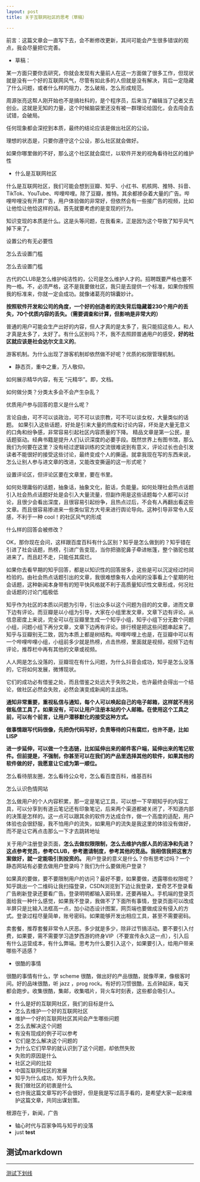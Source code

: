 ```yaml
---
layout: post
title: 关于互联网社区的思考（草稿）

---
```


前言：这篇文章会一直写下去，会不断修改更新，其间可能会产生很多错误的观点，我会尽量把它完善。

- 草稿：

某一方面只要你去研究，你就会发现有大量前人在这一方面做了很多工作，但现状就是没有一个好的互联网风气，尽管有如此多的人但就是没有解决，背后一定隐藏了什么问题，或者什么样的阻力，怎么破局，怎么形成规范。

周源张亮这帮人刚开始也不是搞社科的，是个程序员，后来当了编辑当了记者又去创业。这就是无知的力量，这个时候脑袋里还没有被一群理论给固化，会去闯会去试错，会破局。

任何现象都会深挖到本质，最终的结论应该是做出社区的公设。

理想的状态是，只要你遵守这个公设，那么社区就会做好。

如果你哪里做的不好，那么这个社区就会腐烂，以软件开发的视角看待社区的维护性

- 什么是互联网社区

什么是互联网社区，我们可能会想到豆瓣、知乎、小红书、机核网、推特、抖音、TikTok、YouTube、哔哩哔哩。除了豆瓣，推特。其余都掺杂着大量的广告。哔哩哔哩没有开屏广告，用户体验做的非常好，但依然会有一些接广告的视频，比如让他恰让他恰这样的话。首先就要考虑的是变现的行为。

知识变现的本质是什么。这是头等问题，在我看来，正是因为这个导致了知乎风气掉下来了。

设置公约有无必要性

怎么去设置门槛

怎么去设置门槛

古代的CLUB是怎么维护纯洁性的，公司是怎么维护人才的。招聘既要严格也要不拘一格。不，必须严格，这不是我要做社区，我只是去提供一个标准，如果你按照我的标准来，你就一定会成功。就像诸葛亮的锦囊妙计。

**按照软件开发和公司的角度，一个好的创造者的流失背后隐藏着230个用户的丢失，70个优质内容的丢失。（需要调查和计算，但影响是非常大的）**

普通的用户可能会生产出好的内容，但人才真的是太多了，我只能招这些人。和人才真是太多了，太好了。有什么区别吗？不，我不去照顾普通用户的感受，**好的社区就应该是社会达尔文主义的**。

游客机制。为什么出现了游客机制却依然做不好呢？优质的权限管理机制。

- 静态页，重中之重，万人敬仰。

如何展示精华内容，有无 “元精华”。即，文档。

如何做分类？分类太多会不会产生杂乱？

优质用户参与回答的意义是什么呢？

言论自由，可不可以谈政治，可不可以谈宗教，可不可以谈女权，大量类似的话题。 如果引入这些话题，好处是引来大量的热度和讨论内容，坏处是大量无意义的口角和纷争感，非常容易引起社区内容质量的下降。 精品文章是第一公民，是话题驱动。经典书籍是提升人们认识深度的必要手段。既然世界上有图书馆，那么我们为何要在这里？没有经过逻辑训练的交流很难说到有意义，评论过长也会引发读者不能很好的接受这些讨论，最终变成个人的撕逼。就拿我现在写的东西来说，怎么让别人参与进文章的改进，又能改变撕逼的这一形式呢？

设置评论区，但评论区要在文章里，要在书里。

如何处理庸俗的话题，抽象话，抽象文化，脏话，负能量。如何处理社会热点话题 引入社会热点话题好处是会引入大量流量，但副作用是这些话题每个人都可以讨论，且很少会看出深度，且很容易引起纷争，且热点过后，不会有人再翻出看这些文章。而且很容易掺进来一些类似官方大号来进行舆论导向。这种引导非常令人反感，不利于一种 cool！的社区风气的形成

什么样的回答会被修改？

OK，那你现在会问，这样跟百度百科有什么区别？知乎是怎么做到的？知乎错在引进了社会话题，热榜，引进广告变现，当你把骆驼鼻子牵进帐篷，整个骆驼也就进来了。而且赶不走，只能任其腐烂。

如果你去看早期的知乎回答，都是以知识性的回答居多，这些是可以沉淀经过时间检验的。由社会热点话题引出的文章，我很难想象有人会闲的没事看上个星期的社会话题，这种新闻本身带有的短平快风格就不利于高质量知识性文章形成，何况社会话题的讨论门槛极低

知乎作为社区的本质以问题为引导，引出众多以这个问题为目的的文章，进而文章下边有评论。而豆瓣是以小组为引导，大家在小组里发文章，文章下边有评论。从信息密度上来说，完全可以在豆瓣里生成一个知乎小组，知乎小组下分无数个问题小组，问题小组下再分文章，文章下边再有评论。排行榜是把这些问题串起来了。知乎与豆瓣别无二致，因为本质上都是树结构。哔哩哔哩上也是，在豆瓣中可以有一个哔哩哔哩小组，小组前多少就是热榜，点击热榜，里面就是视频，视频下边有评论，推荐栏中再有其他的文章或视频。

人人网是怎么没落的，豆瓣现在有什么问题，为什么抖音会成功，知乎是怎么没落的，它将如何发展，微博现状。

它们的成功必有借鉴之处，而且借鉴之处远大于失败之处，也许最终会得出一个结论，做社区必然会失败，必然会演变成新闻的主战场。

**通知非常重要，重视私信与通知，每个人可以唤起自己的电子邮箱，这样就不用另做私信工具了。如果没有，可以让用户注册本站的个人邮箱。在使用这个工具之前，可以有个前言，让用户潜移默化的接受这种方式。**

**做事情跟写代码很像，先把伪代码写好，负责等待的只有腐烂，也许不是，比如 LISP**

**进一步延伸，可以做一个生态链，比如延伸出来的邮件客户端，延伸出来的笔记软件。但前提是，不强制，你甚至可以在我们的产品里选择其他的软件，如果其他的软件做的好，我愿意让它成为第一顺位。**

怎么看待朋友圈，怎么看待公众号，怎么看百度百科，维基百科

怎么认识色情网站

怎么做用户的个人内容积累，那一定是笔记工具，可以想一下早期知乎的内容工具，可以分享到有道云笔记还有印象笔记，后来两个渠道都被关闭了，不知道内部的决策是怎样的。这一点可以跟其余的软件方达成合作，做一个高度的适配，用户体验也会很舒服，我不怕用户的流失，如果用户的流失是我这里的体验没有做好，而不是让它再点击那么一下才去跳转地址

关于用户注册登录页面，**怎么去做权限限制，怎么去维护内部人员的洁净和先进？这点参考党员，参考CLUB，参考邀请制度，参考其他的竞品。我相信我把这套方案做好，就一定能吸引到投资的。** 用户登录的意义是什么？你有思考过吗？一个静态网站有必要去做用户登录吗？我们为什么要做用户登录？

如果真的要做，要不要限制用户的访问？最好不要，如果要做，透露哪些权限呢？知乎跳出一个二维码让我扫描登录，CSDN浏览到下边让我登录，爱奇艺不登录看广告刷新登录还要看广告。登录明明都输入密码里，还要再输入。手机端的登录页面给我一种什么感觉，如果我不登录，我做不了下面所有事情，登录页面可以改成半屏只是比输入法框高一点，加小动态设计图案，网页端也要做成没有侵入的方式。登录过程尽量简单，账号密码。如果能够开发出相应工具，甚至不需要密码。

卖套餐，推荐套餐非常令人厌恶。多少就是多少，除非过节搞活动。要不要引入付费，如果要，需不需要学习造梦西游的终身VIP（不要宣传永久这一点），引入后有什么运营成本，有什么弊端。思考为什么要引入这个，如果要引入，给用户带来哪些不适感？

- 很酷的事情

很酷的事情有什么，学 scheme 很酷，做出好的产品很酷，就像苹果，像极客时间。好的品味很酷，听 jazz ，prog rock。有好的习惯很酷，五点钟起床，每天都会跑步。收集很酷，集邮，收集唱片，背火车时刻表，这些都会吸引人。

- 什么是好的互联网社区，我们的目标是什么
- 怎么去维护一个好的互联网社区
- 维护一个好的互联网社区其间会产生哪些问题
- 怎么去解决这个问题
- 有没有现成的例子可以参考
- 它们是怎么解决这个问题的
- 为什么它们早早的就认识到了这个问题，却依然失败
- 失败的原因是什么
- 社区之间的比较
- 中国互联网社区的发展
- 知乎为什么成功，知乎为什么失败。
- 我们做社区的初衷是什么
- 也许我这篇文章写的不会很好，但是我是写过高手看的，是希望大家一起来维护这篇文章，共同出谋划策。

根源在于，新闻，广告

- 轴心时代与百家争鸣与知乎的没落
- just  **test**
## 测试markdown
---
<u>测试下划线</u>

